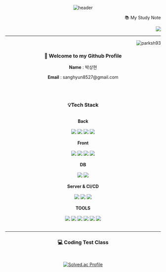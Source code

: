 <div align="center">

![header](https://capsule-render.vercel.app/api?type=cylinder&color=000000&height=150&section=header&text=parksh93&fontColor=ffffff&fontSize=70&animation=fadeIn&fontAlignY=55)
<div align="right">
<p>📚 My Study Note</p>
  <a href="https://climbing-alley-625.notion.site/Study-8494a12c384d43eeb8c0de305902b81e?pvs=4"><img src="https://img.shields.io/badge/Notion-000000?style=flat&logo=Notion&logoColor=white"/></a></br>
  <hr>
  <img src="https://komarev.com/ghpvc/?username=parksh93&label=Profile%20views&color=FFC300&style=flat" alt="parksh93" />
</div>
</div>            
<div align='center'>
<h3>👋 Welcome to my Github Profile</h3>
  <p><b>Name</b> : 박상현</p>
  <p><b>Email</b> : sanghyun8527@gmail.com</p>
  <br/><br/>
    <h3>💡Tech Stack</h3> <br/>
    <b>Back</b><br/><br/>
    <img src="https://img.shields.io/badge/java-CC0000?style=flat&logo=java&logoColor=white"/>
    <img src="https://img.shields.io/badge/Spring Boot-6DB33F?style=flat&logo=Spring Boot&logoColor=white"/>
    <img src="https://img.shields.io/badge/JPA-Hibernate-59666C?style=flat&logo=Hibernate&logoColor=white"/>
    <img src="https://img.shields.io/badge/MyBatis-ED1F35?style=flat&logo=MyBatis&logoColor=white"/><br/><br/>
    <b>Front</b><br/><br/>
    <img src="https://img.shields.io/badge/react-61DAFB?style=flat&logo=react&logoColor=white"/>
    <img src="https://img.shields.io/badge/JavaScript-F7DF1E?style=flat&logo=JavaScript&logoColor=white"/>
    <img src="https://img.shields.io/badge/HTML5-E34F26?style=flat&logo=HTML5&logoColor=white"/>
    <img src="https://img.shields.io/badge/CSS3-1572B6?style=flat&logo=css3&logoColor=white"/><br/><br/>
    <b>DB</b><br/><br/>
    <img src="https://img.shields.io/badge/MySQL-4479A1?style=flat&logo=mysql&logoColor=white"/>
    <img src="https://img.shields.io/badge/Oracle-F80000?style=flat&logo=oracle&logoColor=white"/><br/><br/>
    <b>Server & CI/CD</b><br/><br/>
    <img src="https://img.shields.io/badge/Naver Cloud-03C75A?style=flat&logo=Naver&logoColor=white"/>
    <img src="https://img.shields.io/badge/Jenkins-D24939?style=flat&logo=Jenkins&logoColor=white"/>
    <img src="https://img.shields.io/badge/Docker-2496ED?style=flat&logo=Docker&logoColor=white"/><br/><br/>
    <b>TOOLS</b><br/><br/>
    <img src="https://img.shields.io/badge/IntelliJ-000000?style=flat&logo=IntelliJ IDEA&logoColor=white"/>
    <img src="https://img.shields.io/badge/Eclipse IDE-2C2255?style=flat&logo=Eclipse IDE&logoColor=white"/>
    <img src="https://img.shields.io/badge/Visual Studio Code-007ACC?style=flat&logo=Visual Studio Code&logoColor=white"/>
    <img src="https://img.shields.io/badge/GitHub-181717?style=flat&logo=GitHub&logoColor=white"/>
    <img src="https://img.shields.io/badge/Jira Software-0052CC?style=flat&logo=Jira Software&logoColor=white"/>
    <img src="https://img.shields.io/badge/Figma-F24E1E?style=flat&logo=Figma&logoColor=white"/><br/><br/>
  </div>
  <hr>
<div align='center'>
   <h3>💻 Coding Test Class</h3><br>
  
  [![Solved.ac Profile](http://mazassumnida.wtf/api/v2/generate_badge?boj=jsap50)](https://solved.ac/jsap50/)
</div>

